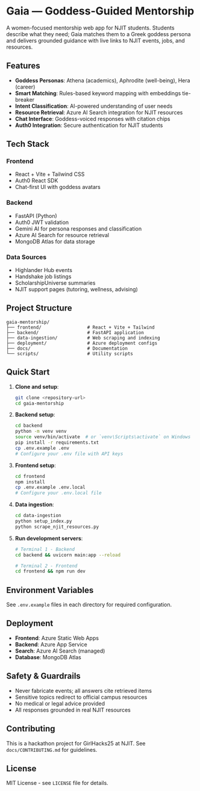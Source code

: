 # Gaia — Goddess-Guided Mentorship

A women-focused mentorship web app for NJIT students. Students describe what they need; Gaia matches them to a Greek goddess persona and delivers grounded guidance with live links to NJIT events, jobs, and resources.

## Features

- **Goddess Personas**: Athena (academics), Aphrodite (well-being), Hera (career)
- **Smart Matching**: Rules-based keyword mapping with embeddings tie-breaker
- **Intent Classification**: AI-powered understanding of user needs
- **Resource Retrieval**: Azure AI Search integration for NJIT resources
- **Chat Interface**: Goddess-voiced responses with citation chips
- **Auth0 Integration**: Secure authentication for NJIT students

## Tech Stack

### Frontend
- React + Vite + Tailwind CSS
- Auth0 React SDK
- Chat-first UI with goddess avatars

### Backend
- FastAPI (Python)
- Auth0 JWT validation
- Gemini AI for persona responses and classification
- Azure AI Search for resource retrieval
- MongoDB Atlas for data storage

### Data Sources
- Highlander Hub events
- Handshake job listings
- ScholarshipUniverse summaries
- NJIT support pages (tutoring, wellness, advising)

## Project Structure

```
gaia-mentorship/
├── frontend/                 # React + Vite + Tailwind
├── backend/                  # FastAPI application
├── data-ingestion/           # Web scraping and indexing
├── deployment/               # Azure deployment configs
├── docs/                     # Documentation
└── scripts/                  # Utility scripts
```

## Quick Start

1. **Clone and setup**:
   ```bash
   git clone <repository-url>
   cd gaia-mentorship
   ```

2. **Backend setup**:
   ```bash
   cd backend
   python -m venv venv
   source venv/bin/activate  # or `venv\Scripts\activate` on Windows
   pip install -r requirements.txt
   cp .env.example .env
   # Configure your .env file with API keys
   ```

3. **Frontend setup**:
   ```bash
   cd frontend
   npm install
   cp .env.example .env.local
   # Configure your .env.local file
   ```

4. **Data ingestion**:
   ```bash
   cd data-ingestion
   python setup_index.py
   python scrape_njit_resources.py
   ```

5. **Run development servers**:
   ```bash
   # Terminal 1 - Backend
   cd backend && uvicorn main:app --reload

   # Terminal 2 - Frontend
   cd frontend && npm run dev
   ```

## Environment Variables

See `.env.example` files in each directory for required configuration.

## Deployment

- **Frontend**: Azure Static Web Apps
- **Backend**: Azure App Service
- **Search**: Azure AI Search (managed)
- **Database**: MongoDB Atlas

## Safety & Guardrails

- Never fabricate events; all answers cite retrieved items
- Sensitive topics redirect to official campus resources
- No medical or legal advice provided
- All responses grounded in real NJIT resources

## Contributing

This is a hackathon project for GirlHacks25 at NJIT. See `docs/CONTRIBUTING.md` for guidelines.

## License

MIT License - see `LICENSE` file for details.